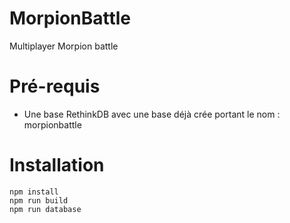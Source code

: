 # MorpionBattle

Multiplayer Morpion battle

# Pré-requis

- Une base RethinkDB avec une base déjà crée portant le nom : morpionbattle

# Installation

```
npm install
npm run build
npm run database
```
